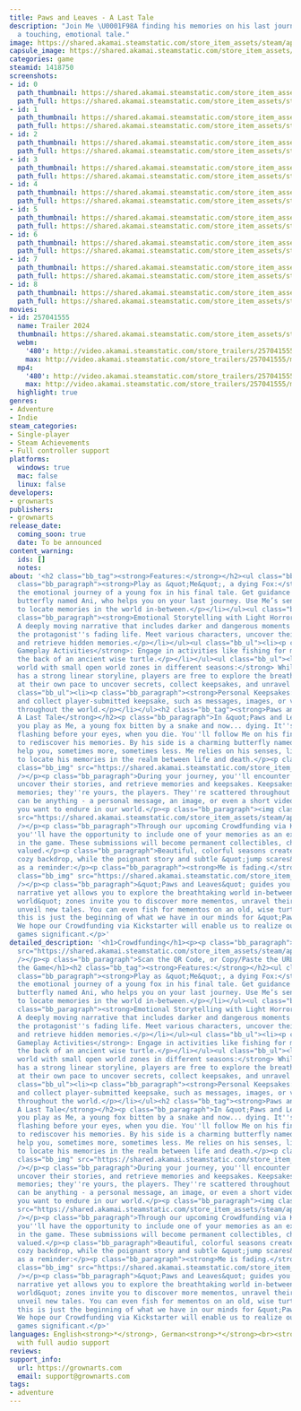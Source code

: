 ```yaml
---
title: Paws and Leaves - A Last Tale
description: "Join Me \U0001F98A finding his memories on his last journey and experience
  a touching, emotional tale."
image: https://shared.akamai.steamstatic.com/store_item_assets/steam/apps/1418750/header.jpg?t=1731251840
capsule_image: https://shared.akamai.steamstatic.com/store_item_assets/steam/apps/1418750/02d4b71908fad18b68e2c095722befe1b31043bc/capsule_231x87.jpg?t=1731251840
categories: game
steamid: 1418750
screenshots:
- id: 0
  path_thumbnail: https://shared.akamai.steamstatic.com/store_item_assets/steam/apps/1418750/ss_f43509606802a42f45f6c64e298619402bed7bf3.600x338.jpg?t=1731251840
  path_full: https://shared.akamai.steamstatic.com/store_item_assets/steam/apps/1418750/ss_f43509606802a42f45f6c64e298619402bed7bf3.1920x1080.jpg?t=1731251840
- id: 1
  path_thumbnail: https://shared.akamai.steamstatic.com/store_item_assets/steam/apps/1418750/ss_a1751e3b074d84687f447e4f76afda817c9e62d2.600x338.jpg?t=1731251840
  path_full: https://shared.akamai.steamstatic.com/store_item_assets/steam/apps/1418750/ss_a1751e3b074d84687f447e4f76afda817c9e62d2.1920x1080.jpg?t=1731251840
- id: 2
  path_thumbnail: https://shared.akamai.steamstatic.com/store_item_assets/steam/apps/1418750/ss_d545f6d555c53cbc2c501c63fc19d1aa8fa5c268.600x338.jpg?t=1731251840
  path_full: https://shared.akamai.steamstatic.com/store_item_assets/steam/apps/1418750/ss_d545f6d555c53cbc2c501c63fc19d1aa8fa5c268.1920x1080.jpg?t=1731251840
- id: 3
  path_thumbnail: https://shared.akamai.steamstatic.com/store_item_assets/steam/apps/1418750/ss_9b6ecf876ea4482dcdebe26c3ff310aeb495ca27.600x338.jpg?t=1731251840
  path_full: https://shared.akamai.steamstatic.com/store_item_assets/steam/apps/1418750/ss_9b6ecf876ea4482dcdebe26c3ff310aeb495ca27.1920x1080.jpg?t=1731251840
- id: 4
  path_thumbnail: https://shared.akamai.steamstatic.com/store_item_assets/steam/apps/1418750/ss_b90a87c8309a25ac33826892fc0c0adab1740cb5.600x338.jpg?t=1731251840
  path_full: https://shared.akamai.steamstatic.com/store_item_assets/steam/apps/1418750/ss_b90a87c8309a25ac33826892fc0c0adab1740cb5.1920x1080.jpg?t=1731251840
- id: 5
  path_thumbnail: https://shared.akamai.steamstatic.com/store_item_assets/steam/apps/1418750/ss_5b2c0cbb9853392d4af70eba557d854b5805a69a.600x338.jpg?t=1731251840
  path_full: https://shared.akamai.steamstatic.com/store_item_assets/steam/apps/1418750/ss_5b2c0cbb9853392d4af70eba557d854b5805a69a.1920x1080.jpg?t=1731251840
- id: 6
  path_thumbnail: https://shared.akamai.steamstatic.com/store_item_assets/steam/apps/1418750/ss_18d388381ca915ddfa78e3020e719843f5657896.600x338.jpg?t=1731251840
  path_full: https://shared.akamai.steamstatic.com/store_item_assets/steam/apps/1418750/ss_18d388381ca915ddfa78e3020e719843f5657896.1920x1080.jpg?t=1731251840
- id: 7
  path_thumbnail: https://shared.akamai.steamstatic.com/store_item_assets/steam/apps/1418750/ss_89abaac112e3296a9225f5f326146ff484062742.600x338.jpg?t=1731251840
  path_full: https://shared.akamai.steamstatic.com/store_item_assets/steam/apps/1418750/ss_89abaac112e3296a9225f5f326146ff484062742.1920x1080.jpg?t=1731251840
- id: 8
  path_thumbnail: https://shared.akamai.steamstatic.com/store_item_assets/steam/apps/1418750/ss_3a10166667efd61bbcc408cb24a1ec3ac5a80b74.600x338.jpg?t=1731251840
  path_full: https://shared.akamai.steamstatic.com/store_item_assets/steam/apps/1418750/ss_3a10166667efd61bbcc408cb24a1ec3ac5a80b74.1920x1080.jpg?t=1731251840
movies:
- id: 257041555
  name: Trailer 2024
  thumbnail: https://shared.akamai.steamstatic.com/store_item_assets/steam/apps/257041555/ad9cdbfba3453d14238bc140d05d1c97cbf4179e/movie_600x337.jpg?t=1728040768
  webm:
    '480': http://video.akamai.steamstatic.com/store_trailers/257041555/movie480_vp9.webm?t=1728040768
    max: http://video.akamai.steamstatic.com/store_trailers/257041555/movie_max_vp9.webm?t=1728040768
  mp4:
    '480': http://video.akamai.steamstatic.com/store_trailers/257041555/movie480.mp4?t=1728040768
    max: http://video.akamai.steamstatic.com/store_trailers/257041555/movie_max.mp4?t=1728040768
  highlight: true
genres:
- Adventure
- Indie
steam_categories:
- Single-player
- Steam Achievements
- Full controller support
platforms:
  windows: true
  mac: false
  linux: false
developers:
- grownarts
publishers:
- grownarts
release_date:
  coming_soon: true
  date: To be announced
content_warning:
  ids: []
  notes:
about: '<h2 class="bb_tag"><strong>Features:</strong></h2><ul class="bb_ul"><li><p
  class="bb_paragraph"><strong>Play as &quot;Me&quot;, a dying Fox:</strong> Experience
  the emotional journey of a young fox in his final tale. Get guidance from a charming
  butterfly named Ani, who helps you on your last journey. Use Me’s senses, like smelling,
  to locate memories in the world in-between.</p></li></ul><ul class="bb_ul"><li><p
  class="bb_paragraph"><strong>Emotional Storytelling with Light Horror Elements</strong>:
  A deeply moving narrative that includes darker and dangerous moments to reflect
  the protagonist''s fading life. Meet various characters, uncover their stories,
  and retrieve hidden memories.</p></li></ul><ul class="bb_ul"><li><p class="bb_paragraph"><strong>Unique
  Gameplay Activities</strong>: Engage in activities like fishing for mementos on
  the back of an ancient wise turtle.</p></li></ul><ul class="bb_ul"><li><p class="bb_paragraph"><strong>Beautiful
  world with small open world zones in different seasons:</strong> While the game
  has a strong linear storyline, players are free to explore the breathtaking world
  at their own pace to uncover secrets, collect keepsakes, and unravel new tales.</p></li></ul><ul
  class="bb_ul"><li><p class="bb_paragraph"><strong>Personal Keepsakes:</strong> Discover
  and collect player-submitted keepsake, such as messages, images, or videos, scattered
  throughout the world.</p></li></ul><h2 class="bb_tag"><strong>Paws and Leaves -
  A Last Tale</strong></h2><p class="bb_paragraph">In &quot;Paws and Leaves&quot;,
  you play as Me, a young fox bitten by a snake and now... dying. It''s like life
  flashing before your eyes, when you die. You''ll follow Me on his final journey
  to rediscover his memories. By his side is a charming butterfly named Ani, who will
  help you, sometimes more, sometimes less. Me relies on his senses, like smelling,
  to locate his memories in the realm between life and death.</p><p class="bb_paragraph"><img
  class="bb_img" src="https://shared.akamai.steamstatic.com/store_item_assets/steam/apps/1418750/extras/gif01_leaf.gif?t=1731251840"
  /></p><p class="bb_paragraph">During your journey, you''ll encounter various characters,
  uncover their stories, and retrieve memories and keepsakes. Keepsakes aren''t Me''s
  memories; they''re yours, the players. They''re scattered throughout the world and
  can be anything - a personal message, an image, or even a short video clip that
  you want to endure in our world.</p><p class="bb_paragraph"><img class="bb_img"
  src="https://shared.akamai.steamstatic.com/store_item_assets/steam/apps/1418750/extras/gif02_leaf.gif?t=1731251840"
  /></p><p class="bb_paragraph">Through our upcoming Crowdfunding via Kickstarter,
  you''ll have the opportunity to include one of your memories as an exclusive keepsake
  in the game. These submissions will become permanent collectibles, cherished and
  valued.</p><p class="bb_paragraph">Beautiful, colorful seasons create a cute and
  cozy backdrop, while the poignant story and subtle &quot;jump scares&quot; serve
  as a reminder:</p><p class="bb_paragraph"><strong>Me is fading.</strong></p><p class="bb_paragraph"><img
  class="bb_img" src="https://shared.akamai.steamstatic.com/store_item_assets/steam/apps/1418750/extras/gif03_leaf.gif?t=1731251840"
  /></p><p class="bb_paragraph">&quot;Paws and Leaves&quot; guides you through its
  narrative yet allows you to explore the breathtaking world in-between. Small &quot;open
  world&quot; zones invite you to discover more mementos, unravel their secrets, and
  unveil new tales. You can even fish for mementos on an old, wise turtle.<br><br>Yet,
  this is just the beginning of what we have in our minds for &quot;Paws and Leaves&quot;.
  We hope our Crowdfunding via Kickstarter will enable us to realize our goal of making
  games significant.</p>'
detailed_description: '<h1>Crowdfunding</h1><p><p class="bb_paragraph"><img class="bb_img"
  src="https://shared.akamai.steamstatic.com/store_item_assets/steam/apps/1418750/extras/Kickstarter_main_2024_final_steam.png?t=1731251840"
  /></p><p class="bb_paragraph">Scan the QR Code, or Copy/Paste the URL  <br></p></p><br><h1>About
  the Game</h1><h2 class="bb_tag"><strong>Features:</strong></h2><ul class="bb_ul"><li><p
  class="bb_paragraph"><strong>Play as &quot;Me&quot;, a dying Fox:</strong> Experience
  the emotional journey of a young fox in his final tale. Get guidance from a charming
  butterfly named Ani, who helps you on your last journey. Use Me’s senses, like smelling,
  to locate memories in the world in-between.</p></li></ul><ul class="bb_ul"><li><p
  class="bb_paragraph"><strong>Emotional Storytelling with Light Horror Elements</strong>:
  A deeply moving narrative that includes darker and dangerous moments to reflect
  the protagonist''s fading life. Meet various characters, uncover their stories,
  and retrieve hidden memories.</p></li></ul><ul class="bb_ul"><li><p class="bb_paragraph"><strong>Unique
  Gameplay Activities</strong>: Engage in activities like fishing for mementos on
  the back of an ancient wise turtle.</p></li></ul><ul class="bb_ul"><li><p class="bb_paragraph"><strong>Beautiful
  world with small open world zones in different seasons:</strong> While the game
  has a strong linear storyline, players are free to explore the breathtaking world
  at their own pace to uncover secrets, collect keepsakes, and unravel new tales.</p></li></ul><ul
  class="bb_ul"><li><p class="bb_paragraph"><strong>Personal Keepsakes:</strong> Discover
  and collect player-submitted keepsake, such as messages, images, or videos, scattered
  throughout the world.</p></li></ul><h2 class="bb_tag"><strong>Paws and Leaves -
  A Last Tale</strong></h2><p class="bb_paragraph">In &quot;Paws and Leaves&quot;,
  you play as Me, a young fox bitten by a snake and now... dying. It''s like life
  flashing before your eyes, when you die. You''ll follow Me on his final journey
  to rediscover his memories. By his side is a charming butterfly named Ani, who will
  help you, sometimes more, sometimes less. Me relies on his senses, like smelling,
  to locate his memories in the realm between life and death.</p><p class="bb_paragraph"><img
  class="bb_img" src="https://shared.akamai.steamstatic.com/store_item_assets/steam/apps/1418750/extras/gif01_leaf.gif?t=1731251840"
  /></p><p class="bb_paragraph">During your journey, you''ll encounter various characters,
  uncover their stories, and retrieve memories and keepsakes. Keepsakes aren''t Me''s
  memories; they''re yours, the players. They''re scattered throughout the world and
  can be anything - a personal message, an image, or even a short video clip that
  you want to endure in our world.</p><p class="bb_paragraph"><img class="bb_img"
  src="https://shared.akamai.steamstatic.com/store_item_assets/steam/apps/1418750/extras/gif02_leaf.gif?t=1731251840"
  /></p><p class="bb_paragraph">Through our upcoming Crowdfunding via Kickstarter,
  you''ll have the opportunity to include one of your memories as an exclusive keepsake
  in the game. These submissions will become permanent collectibles, cherished and
  valued.</p><p class="bb_paragraph">Beautiful, colorful seasons create a cute and
  cozy backdrop, while the poignant story and subtle &quot;jump scares&quot; serve
  as a reminder:</p><p class="bb_paragraph"><strong>Me is fading.</strong></p><p class="bb_paragraph"><img
  class="bb_img" src="https://shared.akamai.steamstatic.com/store_item_assets/steam/apps/1418750/extras/gif03_leaf.gif?t=1731251840"
  /></p><p class="bb_paragraph">&quot;Paws and Leaves&quot; guides you through its
  narrative yet allows you to explore the breathtaking world in-between. Small &quot;open
  world&quot; zones invite you to discover more mementos, unravel their secrets, and
  unveil new tales. You can even fish for mementos on an old, wise turtle.<br><br>Yet,
  this is just the beginning of what we have in our minds for &quot;Paws and Leaves&quot;.
  We hope our Crowdfunding via Kickstarter will enable us to realize our goal of making
  games significant.</p>'
languages: English<strong>*</strong>, German<strong>*</strong><br><strong>*</strong>languages
  with full audio support
reviews:
support_info:
  url: https://grownarts.com
  email: support@grownarts.com
tags:
- adventure
---
```


